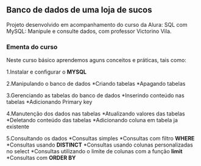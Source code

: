 ## Banco de dados de uma loja de sucos ##

Projeto desenvolvido em acompanhamento do curso da Alura: SQL com MySQL: Manipule e consulte dados, com professor Victorino Vila.

### Ementa do curso ###


Neste curso básico aprendemos aguns conceitos e práticas, tais como: 


1.Instalar e configurar o **MYSQL**


2.Manipulando o banco de dados
    *Criando tabelas
    *Apagando tabelas


3.Gerenciando as tabelas do banco de dados
    *Inserindo conteúdo nas tabelas 
    *Adicionando Primary key


4.Manutenção dos dados nas tabelas
    *Atualizando valores das tabelas
    *Deletando conteúdo das tabelas 
    *Adicionando coluna em tabela ja existente


5.Consultando os dados
    *Consultas simples
    *Consultas com filtro **WHERE**
    *Consultas usando **DISTINCT**
    *Consultas usando colunas personalizadas no select
    *Consultas utilizando o limite de colunas com a função **limit**
    *Consultas com **ORDER BY**

